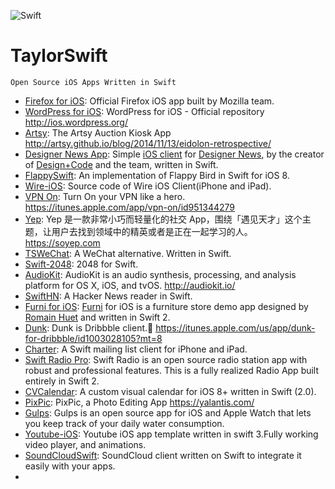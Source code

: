 ![Swift](https://camo.githubusercontent.com/de32b354687f1cd9b05a89e4aa03c7f2d311f294/68747470733a2f2f73776966742e6f72672f6173736574732f696d616765732f73776966742e737667)
# TaylorSwift
    Open Source iOS Apps Written in Swift
    
* [Firefox for iOS](https://github.com/mozilla/firefox-ios): Official Firefox iOS app built by Mozilla team.
* [WordPress for iOS](https://github.com/wordpress-mobile/WordPress-iOS): WordPress for iOS - Official repository http://ios.wordpress.org/
* [Artsy](https://github.com/artsy/eidolon): The Artsy Auction Kiosk App http://artsy.github.io/blog/2014/11/13/eidolon-retrospective/
* [Designer News App](https://github.com/MengTo/DesignerNewsApp): Simple [iOS client](https://itunes.apple.com/us/app/designer-news-app/id879990495?ls=1&mt=8) for [Designer News](https://news.layervault.com), by the creator of [Design+Code](http://designcode.io) and the team, written in Swift.
* [FlappySwift](https://github.com/fullstackio/FlappySwift): An implementation of Flappy Bird in Swift for iOS 8.
* [Wire-iOS](https://github.com/wireapp/wire-ios): Source code of Wire iOS Client(iPhone and iPad).
* [VPN On](https://github.com/lexrus/VPNOn): Turn On your VPN like a hero. https://itunes.apple.com/app/vpn-on/id951344279
* [Yep](https://github.com/CatchChat/Yep): Yep 是一款非常小巧而轻量化的社交 App，围绕「遇见天才」这个主题，让用户去找到领域中的精英或者是正在一起学习的人。 https://soyep.com
* [TSWeChat](https://github.com/hilen/TSWeChat): A WeChat alternative. Written in Swift.
* [Swift-2048](https://github.com/austinzheng/swift-2048): 2048 for Swift.
* [AudioKit](https://github.com/audiokit/AudioKit): AudioKit is an audio synthesis, processing, and analysis platform for OS X, iOS, and tvOS. http://audiokit.io/
* [SwiftHN](https://github.com/Dimillian/SwiftHN): A Hacker News reader in Swift.
* [Furni for iOS](https://github.com/twitterdev/furni-ios): [Furni](http://furni.xyz) for iOS is a furniture store demo app designed by [Romain Huet](https://twitter.com/romainhuet) and written in Swift 2.
* [Dunk](https://github.com/naoyashiga/Dunk): Dunk is Dribbble client.🏀 https://itunes.apple.com/us/app/dunk-for-dribbble/id1003028105?mt=8
* [Charter](https://github.com/matthewpalmer/Charter): A Swift mailing list client for iPhone and iPad.
* [Swift Radio Pro](https://github.com/swiftcodex/Swift-Radio-Pro): Swift Radio is an open source radio station app with robust and professional features. This is a fully realized Radio App built entirely in Swift 2.
* [CVCalendar](https://github.com/Mozharovsky/CVCalendar): A custom visual calendar for iOS 8+ written in Swift (2.0).
* [PixPic](https://github.com/Yalantis/PixPic): PixPic, a Photo Editing App https://yalantis.com/
* [Gulps](https://github.com/FancyPixel/gulps): Gulps is an open source app for iOS and Apple Watch that lets you keep track of your daily water consumption.
* [Youtube-iOS](https://github.com/aslanyanhaik/youtube-iOS): Youtube iOS app template written in swift 3.Fully working video player, and animations.
* [SoundCloudSwift](https://github.com/pepibumur/SoundCloudSwift): SoundCloud client written on Swift to integrate it easily with your apps.
* 


